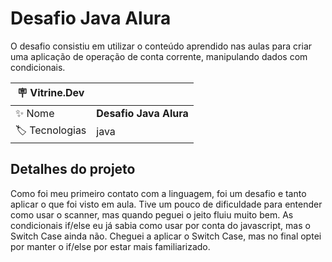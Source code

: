 # Desafio Java Alura

O desafio consistiu em utilizar o conteúdo aprendido nas aulas para criar uma aplicação de operação de conta corrente, manipulando dados com condicionais.

| :placard: Vitrine.Dev |     |
| -------------  | --- |
| :sparkles: Nome        | **Desafio Java Alura**
| :label: Tecnologias | java

## Detalhes do projeto

Como foi meu primeiro contato com a linguagem, foi um desafio e tanto aplicar o que foi visto em aula. Tive um pouco de dificuldade para entender como usar o scanner, mas quando peguei o jeito fluiu muito bem. As condicionais if/else eu já sabia como usar por conta do javascript, mas o Switch Case ainda não. Cheguei a aplicar o Switch Case, mas no final optei por manter o if/else por estar mais familiarizado.
